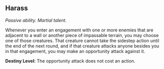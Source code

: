 ## Harass

_Passive ability. Martial talent._

Whenever you enter an engagement with one or more enemies that are adjacent to a wall or another piece of impassable terrain, you may choose one of those creatures. That creature cannot take the sidestep action until the end of the next round, and if that creature attacks anyone besides you in that engagement, you may make an opportunity attack against it.

**Destiny Level:**
The opportunity attack does not cost an action.
